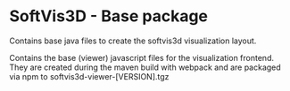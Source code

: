 # SoftVis3D - Base package

Contains base java files to create the softvis3d visualization layout.

Contains the base (viewer) javascript files for the visualization frontend. 
They are created during the maven build with webpack and are packaged via npm to softvis3d-viewer-[VERSION].tgz

